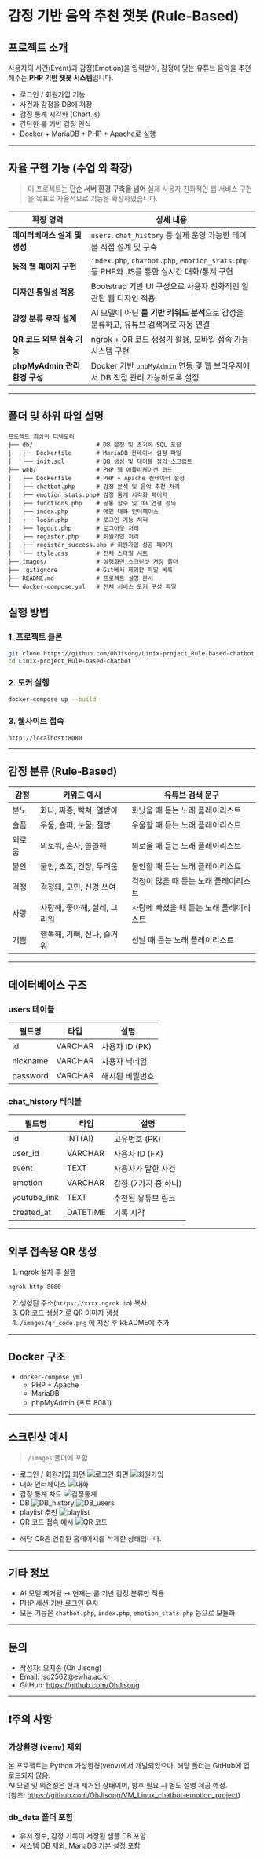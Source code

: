 # 감정 기반 음악 추천 챗봇 (Rule-Based)

## 프로젝트 소개

사용자의 사건(Event)과 감정(Emotion)을 입력받아, 감정에 맞는 유튜브 음악을 추천해주는 **PHP 기반 챗봇 시스템**입니다.

- 로그인 / 회원가입 기능  
- 사건과 감정을 DB에 저장  
- 감정 통계 시각화 (Chart.js)  
- 간단한 룰 기반 감정 인식  
- Docker + MariaDB + PHP + Apache로 실행  

---

## 자율 구현 기능 (수업 외 확장)

> 이 프로젝트는 **단순 서버 환경 구축을 넘어** 실제 사용자 친화적인 웹 서비스 구현을 목표로 자율적으로 기능을 확장하였습니다.

| 확장 영역 | 상세 내용 |
|----------|----------|
| **데이터베이스 설계 및 생성** | `users`, `chat_history` 등 실제 운영 가능한 테이블 직접 설계 및 구축 |
| **동적 웹 페이지 구현** | `index.php`, `chatbot.php`, `emotion_stats.php` 등 PHP와 JS를 통한 실시간 대화/통계 구현 |
| **디자인 통일성 적용** | Bootstrap 기반 UI 구성으로 사용자 친화적인 일관된 웹 디자인 적용 |
| **감정 분류 로직 설계** | AI 모델이 아닌 **룰 기반 키워드 분석**으로 감정을 분류하고, 유튜브 검색어로 자동 연결 |
| **QR 코드 외부 접속 기능** | ngrok + QR 코드 생성기 활용, 모바일 접속 가능 시스템 구현 |
| **phpMyAdmin 관리 환경 구성** | Docker 기반 `phpMyAdmin` 연동 및 웹 브라우저에서 DB 직접 관리 가능하도록 설정 |

---

## 폴더 및 하위 파일 설명

```
프로젝트 최상위 디렉토리
├── db/                  # DB 설정 및 초기화 SQL 포함
│   ├── Dockerfile       # MariaDB 컨테이너 설정 파일
│   └── init.sql         # DB 생성 및 테이블 정의 스크립트
├── web/                 # PHP 웹 애플리케이션 코드
│   ├── Dockerfile       # PHP + Apache 컨테이너 설정
│   ├── chatbot.php      # 감정 분석 및 음악 추천 처리
│   ├── emotion_stats.php# 감정 통계 시각화 페이지
│   ├── functions.php    # 공통 함수 및 DB 연결 정의
│   ├── index.php        # 메인 대화 인터페이스
│   ├── login.php        # 로그인 기능 처리
│   ├── logout.php       # 로그아웃 처리
│   ├── register.php     # 회원가입 처리
│   ├── register_success.php # 회원가입 성공 페이지
│   └── style.css        # 전체 스타일 시트
├── images/              # 실행화면 스크린샷 저장 폴더
├── .gitignore           # Git에서 제외할 파일 목록
├── README.md            # 프로젝트 설명 문서
└── docker-compose.yml   # 전체 서비스 도커 구성 파일
```



## 실행 방법

### 1. 프로젝트 클론

```bash
git clone https://github.com/OhJisong/Linix-project_Rule-based-chatbot.git
cd Linix-project_Rule-based-chatbot
```

### 2. 도커 실행

```bash
docker-compose up --build
```

### 3. 웹사이트 접속

```
http://localhost:8080
```

---

## 감정 분류 (Rule-Based)

| 감정     | 키워드 예시                              | 유튜브 검색 문구             |
|----------|------------------------------------------|------------------------------|
| 분노     | 화나, 짜증, 빡쳐, 열받아                 | 화났을 때 듣는 노래 플레이리스트 |
| 슬픔     | 우울, 슬퍼, 눈물, 절망                   | 우울할 때 듣는 노래 플레이리스트 |
| 외로움   | 외로워, 혼자, 쓸쓸해                     | 외로울 때 듣는 노래 플레이리스트 |
| 불안     | 불안, 초조, 긴장, 두려움                 | 불안할 때 듣는 노래 플레이리스트 |
| 걱정     | 걱정돼, 고민, 신경 쓰여                   | 걱정이 많을 때 듣는 노래 플레이리스트 |
| 사랑     | 사랑해, 좋아해, 설레, 그리워             | 사랑에 빠졌을 때 듣는 노래 플레이리스트 |
| 기쁨     | 행복해, 기뻐, 신나, 즐거워               | 신날 때 듣는 노래 플레이리스트 |

---

## 데이터베이스 구조

### users 테이블

| 필드명     | 타입     | 설명              |
|------------|----------|-------------------|
| id         | VARCHAR  | 사용자 ID (PK)    |
| nickname   | VARCHAR  | 사용자 닉네임     |
| password   | VARCHAR  | 해시된 비밀번호   |

### chat_history 테이블

| 필드명       | 타입     | 설명                   |
|--------------|----------|------------------------|
| id           | INT(AI)  | 고유번호 (PK)          |
| user_id      | VARCHAR  | 사용자 ID (FK)         |
| event        | TEXT     | 사용자가 말한 사건     |
| emotion      | VARCHAR  | 감정 (7가지 중 하나)   |
| youtube_link | TEXT     | 추천된 유튜브 링크     |
| created_at   | DATETIME | 기록 시각              |

---

## 외부 접속용 QR 생성

1. ngrok 설치 후 실행

```bash
ngrok http 8080
```

2. 생성된 주소(`https://xxxx.ngrok.io`) 복사  
3. [QR 코드 생성기](https://www.qr-code-generator.com/)로 QR 이미지 생성  
4. `/images/qr_code.png` 에 저장 후 README에 추가

---

## Docker 구조

- `docker-compose.yml`
    - PHP + Apache
    - MariaDB
    - phpMyAdmin (포트 8081)

---

## 스크린샷 예시

> `/images` 폴더에 포함

- 로그인 / 회원가입 화면
![로그인 화면](images/login.png)
![회원가입](images/register.png)
- 대화 인터페이스
![대화](images/chatbot.png)
- 감정 통계 차트
![감정통계](images/emotion_stat.png)
- DB
![DB_history](images/DB_history.png)
![DB_users](images/DB_users.png)
- playlist 추천
![playlist](images/playlist.png)
- QR 코드 접속 예시
![QR 코드](images/qr.png)
* 해당 QR은 연결된 홈페이지를 삭제한 상태입니다. 

---

## 기타 정보

- AI 모델 제거됨 → 현재는 룰 기반 감정 분류만 적용  
- PHP 세션 기반 로그인 유지  
- 모든 기능은 `chatbot.php`, `index.php`, `emotion_stats.php` 등으로 모듈화

---

## 문의

- 작성자: 오지송 (Oh Jisong)  
- Email: jso2562@ewha.ac.kr 
- GitHub: https://github.com/OhJisong  

---

## ❗주의 사항

### 가상환경 (venv) 제외

본 프로젝트는 Python 가상환경(venv)에서 개발되었으나, 해당 폴더는 GitHub에 업로드되지 않음.  
AI 모델 및 의존성은 현재 제거된 상태이며, 향후 필요 시 별도 설명 제공 예정.  
(참조: https://github.com/OhJisong/VM_Linux_chatbot-emotion_project)

### db_data 폴더 포함

- 유저 정보, 감정 기록이 저장된 샘플 DB 포함  
- 시스템 DB 제외, MariaDB 기본 설정 포함  

